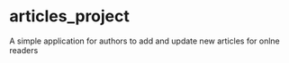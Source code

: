# articles_project
A simple application for authors to add and update new articles for onlne readers  
